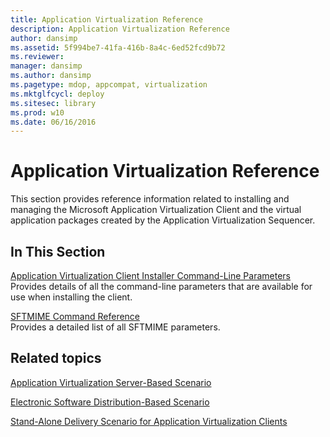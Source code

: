 ```yaml
---
title: Application Virtualization Reference
description: Application Virtualization Reference
author: dansimp
ms.assetid: 5f994be7-41fa-416b-8a4c-6ed52fcd9b72
ms.reviewer: 
manager: dansimp
ms.author: dansimp
ms.pagetype: mdop, appcompat, virtualization
ms.mktglfcycl: deploy
ms.sitesec: library
ms.prod: w10
ms.date: 06/16/2016
---
```



# Application Virtualization Reference


This section provides reference information related to installing and managing the Microsoft Application Virtualization Client and the virtual application packages created by the Application Virtualization Sequencer.

## In This Section


<a href="" id="application-virtualization-client-installer-command-line-parameters"></a>[Application Virtualization Client Installer Command-Line Parameters](application-virtualization-client-installer-command-line-parameters.md)  
Provides details of all the command-line parameters that are available for use when installing the client.

<a href="" id="sftmime--command-reference"></a>[SFTMIME Command Reference](sftmime--command-reference.md)  
Provides a detailed list of all SFTMIME parameters.

## Related topics


[Application Virtualization Server-Based Scenario](application-virtualization-server-based-scenario.md)

[Electronic Software Distribution-Based Scenario](electronic-software-distribution-based-scenario.md)

[Stand-Alone Delivery Scenario for Application Virtualization Clients](stand-alone-delivery-scenario-for-application-virtualization-clients.md)

 

 





